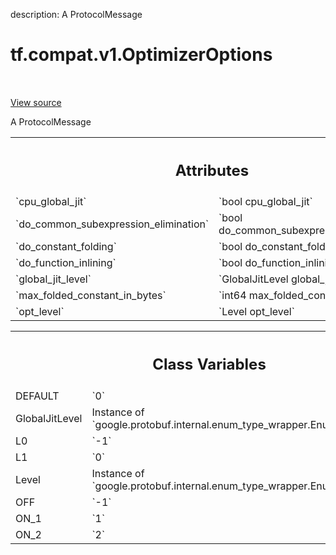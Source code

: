 description: A ProtocolMessage

<div itemscope itemtype="http://developers.google.com/ReferenceObject">
<meta itemprop="name" content="tf.compat.v1.OptimizerOptions" />
<meta itemprop="path" content="Stable" />
<meta itemprop="property" content="DEFAULT"/>
<meta itemprop="property" content="GlobalJitLevel"/>
<meta itemprop="property" content="L0"/>
<meta itemprop="property" content="L1"/>
<meta itemprop="property" content="Level"/>
<meta itemprop="property" content="OFF"/>
<meta itemprop="property" content="ON_1"/>
<meta itemprop="property" content="ON_2"/>
</div>

# tf.compat.v1.OptimizerOptions

<!-- Insert buttons and diff -->

<table class="tfo-notebook-buttons tfo-api nocontent" align="left">

</table>

<a target="_blank" class="external" href="/code/stable/tensorflow/core/protobuf/config.proto">View source</a>



A ProtocolMessage

<!-- Placeholder for "Used in" -->




<!-- Tabular view -->
 <table class="responsive fixed orange">
<colgroup><col width="214px"><col></colgroup>
<tr><th colspan="2"><h2 class="add-link">Attributes</h2></th></tr>

<tr>
<td>
`cpu_global_jit`
</td>
<td>
`bool cpu_global_jit`
</td>
</tr><tr>
<td>
`do_common_subexpression_elimination`
</td>
<td>
`bool do_common_subexpression_elimination`
</td>
</tr><tr>
<td>
`do_constant_folding`
</td>
<td>
`bool do_constant_folding`
</td>
</tr><tr>
<td>
`do_function_inlining`
</td>
<td>
`bool do_function_inlining`
</td>
</tr><tr>
<td>
`global_jit_level`
</td>
<td>
`GlobalJitLevel global_jit_level`
</td>
</tr><tr>
<td>
`max_folded_constant_in_bytes`
</td>
<td>
`int64 max_folded_constant_in_bytes`
</td>
</tr><tr>
<td>
`opt_level`
</td>
<td>
`Level opt_level`
</td>
</tr>
</table>





<!-- Tabular view -->
 <table class="responsive fixed orange">
<colgroup><col width="214px"><col></colgroup>
<tr><th colspan="2"><h2 class="add-link">Class Variables</h2></th></tr>

<tr>
<td>
DEFAULT<a id="DEFAULT"></a>
</td>
<td>
`0`
</td>
</tr><tr>
<td>
GlobalJitLevel<a id="GlobalJitLevel"></a>
</td>
<td>
Instance of `google.protobuf.internal.enum_type_wrapper.EnumTypeWrapper`
</td>
</tr><tr>
<td>
L0<a id="L0"></a>
</td>
<td>
`-1`
</td>
</tr><tr>
<td>
L1<a id="L1"></a>
</td>
<td>
`0`
</td>
</tr><tr>
<td>
Level<a id="Level"></a>
</td>
<td>
Instance of `google.protobuf.internal.enum_type_wrapper.EnumTypeWrapper`
</td>
</tr><tr>
<td>
OFF<a id="OFF"></a>
</td>
<td>
`-1`
</td>
</tr><tr>
<td>
ON_1<a id="ON_1"></a>
</td>
<td>
`1`
</td>
</tr><tr>
<td>
ON_2<a id="ON_2"></a>
</td>
<td>
`2`
</td>
</tr>
</table>


